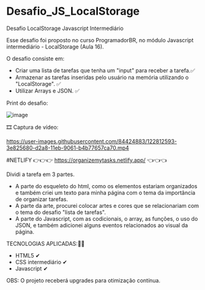 # Desafio_JS_LocalStorage
Desafio LocalStorage Javascript Intermediário


Esse desafio foi proposto no curso ProgramadorBR, no módulo Javascript intermediário - LocalStorage (Aula 16).

O desafio consiste em:

- Criar uma lista de tarefas que tenha um "input" para receber a tarefa.✅
- Armazenar as tarefas inseridas pelo usuário na memória utilizando o "LocalStorage". ✅
- Utilizar Arrays e JSON. ✅

Print do desafio:

![image](https://user-images.githubusercontent.com/84424883/122692309-99657080-d20a-11eb-8a0c-eafc4165371c.png)

🎞 Captura de vídeo:

https://user-images.githubusercontent.com/84424883/122812593-3e825680-d2a8-11eb-9061-b4b77657ca70.mp4

#NETLIFY
👉👉👉 https://organizemytasks.netlify.app/ 👈👈👈

Dividi a tarefa em 3 partes.

- A parte do esqueleto do html, como os elementos estariam organizados e também criei um texto para minha página com o tema da importância de organizar tarefas.
- A parte da arte, procurei colocar artes e cores que se relacionariam com o tema do desafio "lista de tarefas".
- A parte do Javascript, com as codicionais, o array, as funções, o uso do JSON, e também adicionei alguns eventos relacionados ao visual da página.

TECNOLOGIAS APLICADAS:🐱‍🏍

- HTML5 ✔
- CSS intermediário ✔  
- Javascript ✔


OBS: O projeto receberá upgrades para otimização contínua.
